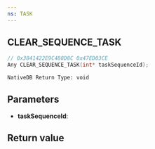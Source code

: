 ```yaml
---
ns: TASK
---
```

## CLEAR_SEQUENCE_TASK

```c
// 0x3841422E9C488D8C 0x47ED03CE
Any CLEAR_SEQUENCE_TASK(int* taskSequenceId);
```

```
NativeDB Return Type: void
```

## Parameters
* **taskSequenceId**: 

## Return value
